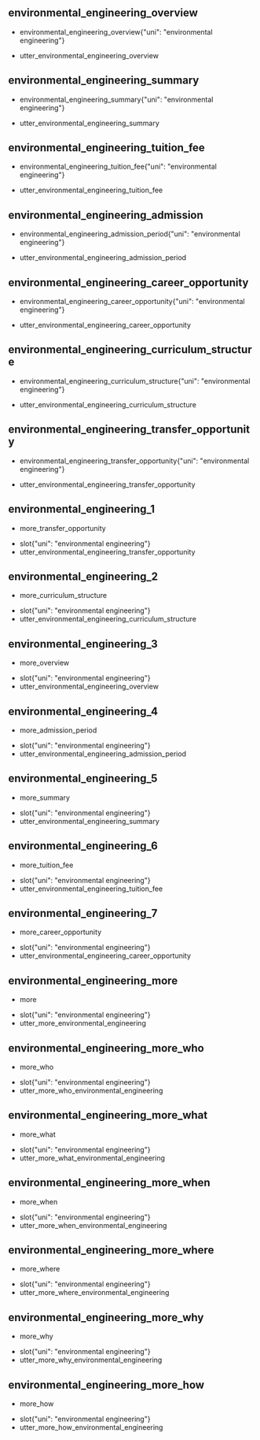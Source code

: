 ## environmental_engineering_overview
* environmental_engineering_overview{"uni": "environmental engineering"}
- utter_environmental_engineering_overview

## environmental_engineering_summary
* environmental_engineering_summary{"uni": "environmental engineering"}
- utter_environmental_engineering_summary

## environmental_engineering_tuition_fee
* environmental_engineering_tuition_fee{"uni": "environmental engineering"}
- utter_environmental_engineering_tuition_fee

## environmental_engineering_admission
* environmental_engineering_admission_period{"uni": "environmental engineering"}
- utter_environmental_engineering_admission_period

## environmental_engineering_career_opportunity
* environmental_engineering_career_opportunity{"uni": "environmental engineering"}
- utter_environmental_engineering_career_opportunity

## environmental_engineering_curriculum_structure
* environmental_engineering_curriculum_structure{"uni": "environmental engineering"}
- utter_environmental_engineering_curriculum_structure

## environmental_engineering_transfer_opportunity
* environmental_engineering_transfer_opportunity{"uni": "environmental engineering"}
- utter_environmental_engineering_transfer_opportunity

## environmental_engineering_1
* more_transfer_opportunity
- slot{"uni": "environmental engineering"}
- utter_environmental_engineering_transfer_opportunity

## environmental_engineering_2
* more_curriculum_structure
- slot{"uni": "environmental engineering"}
- utter_environmental_engineering_curriculum_structure

## environmental_engineering_3
* more_overview
- slot{"uni": "environmental engineering"}
- utter_environmental_engineering_overview

## environmental_engineering_4
* more_admission_period
- slot{"uni": "environmental engineering"}
- utter_environmental_engineering_admission_period

## environmental_engineering_5
* more_summary
- slot{"uni": "environmental engineering"}
- utter_environmental_engineering_summary

## environmental_engineering_6
* more_tuition_fee
- slot{"uni": "environmental engineering"}
- utter_environmental_engineering_tuition_fee

## environmental_engineering_7
* more_career_opportunity
- slot{"uni": "environmental engineering"}
- utter_environmental_engineering_career_opportunity

## environmental_engineering_more
* more
- slot{"uni": "environmental engineering"}
- utter_more_environmental_engineering

## environmental_engineering_more_who
* more_who
- slot{"uni": "environmental engineering"}
- utter_more_who_environmental_engineering

## environmental_engineering_more_what
* more_what
- slot{"uni": "environmental engineering"}
- utter_more_what_environmental_engineering

## environmental_engineering_more_when
* more_when
- slot{"uni": "environmental engineering"}
- utter_more_when_environmental_engineering

## environmental_engineering_more_where
* more_where
- slot{"uni": "environmental engineering"}
- utter_more_where_environmental_engineering

## environmental_engineering_more_why
* more_why
- slot{"uni": "environmental engineering"}
- utter_more_why_environmental_engineering

## environmental_engineering_more_how
* more_how
- slot{"uni": "environmental engineering"}
- utter_more_how_environmental_engineering
